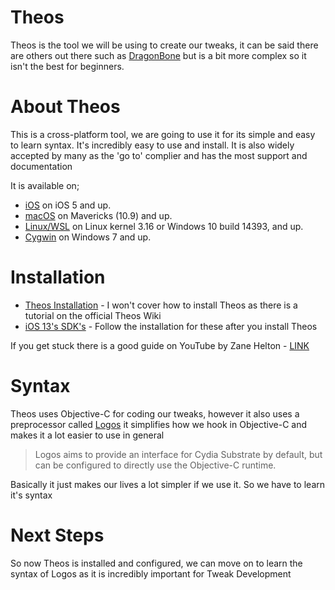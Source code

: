 # Theos

Theos is the tool we will be using to create our tweaks, it can be said there are others out there such as [DragonBone](https://github.com/DragonBuild/DragonBuild) but is a bit more complex so it isn't the best for beginners.

# About Theos

This is a cross-platform tool, we are going to use it for its simple and easy to learn syntax. It's incredibly easy to use and install.
It is also widely accepted by many as the 'go to' complier and has the most support and documentation

It is available on;

- [iOS](https://github.com/theos/theos/wiki/Installation-iOS) on iOS 5 and up.
- [macOS](https://github.com/theos/theos/wiki/Installation-macOS) on Mavericks (10.9) and up.
- [Linux/WSL](https://github.com/theos/theos/wiki/Installation-Linux) on Linux kernel 3.16 or Windows 10 build 14393, and up.
- [Cygwin](https://github.com/theos/theos/wiki/Installation-Cygwin) on Windows 7 and up.

# Installation

  - [Theos Installation](https://github.com/theos/theos/wiki/Installation) - I won't cover how to install Theos as there is a tutorial on the official Theos Wiki
  - [iOS 13's SDK's](https://github.com/xybp888/iOS-SDKs) - Follow the installation for these after you install Theos

If you get stuck there is a good guide on YouTube by Zane Helton - [LINK](https://www.youtube.com/watch?v=uNXd4KLLjhk)


# Syntax

Theos uses Objective-C for coding our tweaks, however it also uses a preprocessor called [Logos](https://github.com/theos/logos) it simplifies how we hook in Objective-C and makes it a lot easier to use in general

> Logos aims to provide an interface for Cydia Substrate by default, but can be configured to directly use the Objective-C runtime.

Basically it just makes our lives a lot simpler if we use it. So we have to learn it's syntax

# Next Steps

So now Theos is installed and configured, we can move on to learn the syntax of Logos as it is incredibly important for Tweak Development     
